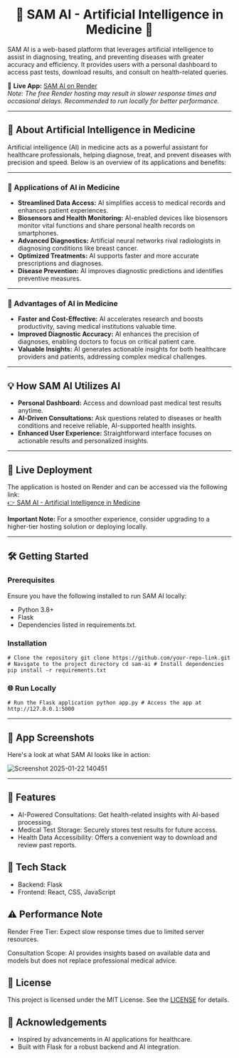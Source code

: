 <h1 align="center">🌟 SAM AI - Artificial Intelligence in Medicine 🌟</h1> <p></p> SAM AI is a web-based platform that leverages artificial intelligence to assist in diagnosing, treating, and preventing diseases with greater accuracy and efficiency. It provides users with a personal dashboard to access past tests, download results, and consult on health-related queries. </p> <p > 🔗 <strong>Live App:</strong> <a href="https://sam-ai-7lwa.onrender.com">SAM AI on Render</a><br> <em>Note: The free Render hosting may result in slower response times and occasional delays. Recommended to run locally for better performance.</em> </p> <hr> <h2>🧠 About Artificial Intelligence in Medicine</h2> <p>Artificial intelligence (AI) in medicine acts as a powerful assistant for healthcare professionals, helping diagnose, treat, and prevent diseases with precision and speed. Below is an overview of its applications and benefits:</p> <hr> <h3>🏥 Applications of AI in Medicine</h3> <ul> <li><strong>Streamlined Data Access:</strong> AI simplifies access to medical records and enhances patient experiences.</li> <li><strong>Biosensors and Health Monitoring:</strong> AI-enabled devices like biosensors monitor vital functions and share personal health records on smartphones.</li> <li><strong>Advanced Diagnostics:</strong> Artificial neural networks rival radiologists in diagnosing conditions like breast cancer.</li> <li><strong>Optimized Treatments:</strong> AI supports faster and more accurate prescriptions and diagnoses.</li> <li><strong>Disease Prevention:</strong> AI improves diagnostic predictions and identifies preventive measures.</li> </ul> <hr> <h3>🌟 Advantages of AI in Medicine</h3> <ul> <li><strong>Faster and Cost-Effective:</strong> AI accelerates research and boosts productivity, saving medical institutions valuable time.</li> <li><strong>Improved Diagnostic Accuracy:</strong> AI enhances the precision of diagnoses, enabling doctors to focus on critical patient care.</li> <li><strong>Valuable Insights:</strong> AI generates actionable insights for both healthcare providers and patients, addressing complex medical challenges.</li> </ul> <hr> <h2>💡 How SAM AI Utilizes AI</h2> <ul> <li><strong>Personal Dashboard:</strong> Access and download past medical test results anytime.</li> <li><strong>AI-Driven Consultations:</strong> Ask questions related to diseases or health conditions and receive reliable, AI-supported health insights.</li> <li><strong>Enhanced User Experience:</strong> Straightforward interface focuses on actionable results and personalized insights.</li> </ul> <hr> <h2>🚀 Live Deployment</h2> <p>The application is hosted on Render and can be accessed via the following link: <br> <a href="https://sam-ai-7lwa.onrender.com">👉 SAM AI - Artificial Intelligence in Medicine</a></p> <p><strong>Important Note:</strong> For a smoother experience, consider upgrading to a higher-tier hosting solution or deploying locally.</p> <hr> <h2>🛠 Getting Started</h2> <h3>Prerequisites</h3> <p>Ensure you have the following installed to run SAM AI locally:</p> <ul> <li>Python 3.8+</li> <li>Flask</li> <li>Dependencies listed in requirements.txt.</li> </ul> <h3>Installation</h3> <pre><code># Clone the repository git clone https://github.com/your-repo-link.git # Navigate to the project directory cd sam-ai # Install dependencies pip install -r requirements.txt </code></pre> <h3>🌐 Run Locally</h3> <pre><code># Run the Flask application python app.py # Access the app at http://127.0.0.1:5000 </code></pre> <hr> <h2>📸 App Screenshots</h2> <p>Here's a look at what SAM AI looks like in action:</p> <img src="https://github.com/user-attachments/assets/d23467f5-2dbe-4105-8a9c-67cc254a97e9" alt="Screenshot 2025-01-22 140451"> <hr> <h2>🎨 Features</h2> <ul> <li>AI-Powered Consultations: Get health-related insights with AI-based processing.</li> <li>Medical Test Storage: Securely stores test results for future access.</li> <li>Health Data Accessibility: Offers a convenient way to download and review past reports.</li> </ul> <h2>🧩 Tech Stack</h2> <ul> <li>Backend: Flask</li> <li>Frontend: React, CSS, JavaScript</li> </ul> <h2>⚠️ Performance Note</h2> <p>Render Free Tier: Expect slow response times due to limited server resources.</p> <p>Consultation Scope: AI provides insights based on available data and models but does not replace professional medical advice.</p> <h2>📄 License</h2> <p>This project is licensed under the MIT License. See the <a href="https://opensource.org/licenses/MIT">LICENSE</a> for details.</p> <h2>📢 Acknowledgements</h2> <ul> <li>Inspired by advancements in AI applications for healthcare.</li> <li>Built with Flask for a robust backend and AI integration.</li> </ul>
